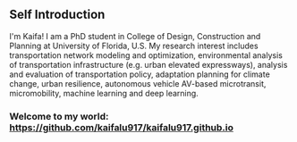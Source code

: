 
## Self Introduction
I'm Kaifa!
I am a PhD student in College of Design, Construction and Planning at University of Florida, U.S. 
My research interest includes transportation network modeling and optimization, environmental analysis of transportation infrastructure (e.g. urban elevated expressways), analysis and evaluation of transportation policy, adaptation planning for climate change, urban resilience, autonomous vehicle AV-based microtransit, micromobility, machine learning and deep learning.

### Welcome to my world: https://github.com/kaifalu917/kaifalu917.github.io


 
